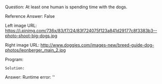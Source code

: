 Question: At least one human is spending time with the dogs.

Reference Answer: False

Left image URL: https://i.pinimg.com/736x/83/f7/24/83f724075f123a841d29177c8f3383b3--photo-shoot-big-dogs.jpg

Right image URL: http://www.doggies.com/images-new/breed-guide-dog-photos/leonberger_main_2.jpg

Program:

```
Solution:
```
Answer: Runtime error: ''

